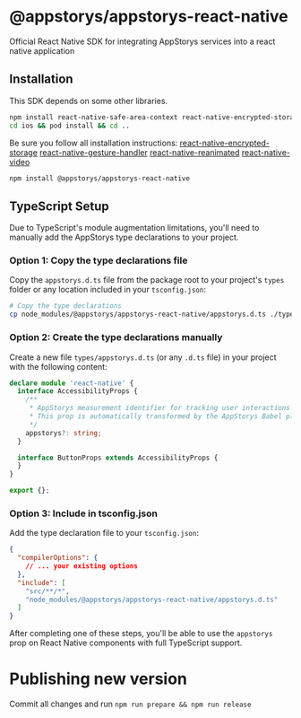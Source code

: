 # @appstorys/appstorys-react-native

Official React Native SDK for integrating AppStorys services into a react native application

## Installation

This SDK depends on some other libraries.

```sh
npm install react-native-safe-area-context react-native-encrypted-storage react-native-gesture-handler react-native-reanimated react-native-video
cd ios && pod install && cd ..
```

Be sure you follow all installation instructions:
[react-native-encrypted-storage](https://github.com/emeraldsanto/react-native-encrypted-storage#readme)
[react-native-gesture-handler](https://docs.swmansion.com/react-native-gesture-handler/docs/fundamentals/installation)
[react-native-reanimated](https://docs.swmansion.com/react-native-reanimated/docs/fundamentals/getting-started/)
[react-native-video](https://thewidlarzgroup.github.io/react-native-video/installation)

```sh
npm install @appstorys/appstorys-react-native
```

## TypeScript Setup

Due to TypeScript's module augmentation limitations, you'll need to manually add the AppStorys type declarations to your project.

### Option 1: Copy the type declarations file

Copy the `appstorys.d.ts` file from the package root to your project's `types` folder or any location included in your `tsconfig.json`:

```sh
# Copy the type declarations
cp node_modules/@appstorys/appstorys-react-native/appstorys.d.ts ./types/
```

### Option 2: Create the type declarations manually

Create a new file `types/appstorys.d.ts` (or any `.d.ts` file) in your project with the following content:

```typescript
declare module 'react-native' {
  interface AccessibilityProps {
    /**
     * AppStorys measurement identifier for tracking user interactions and analytics.
     * This prop is automatically transformed by the AppStorys Babel plugin.
     */
    appstorys?: string;
  }

  interface ButtonProps extends AccessibilityProps {
  }
}

export {};
```

### Option 3: Include in tsconfig.json

Add the type declaration file to your `tsconfig.json`:

```json
{
  "compilerOptions": {
    // ... your existing options
  },
  "include": [
    "src/**/*",
    "node_modules/@appstorys/appstorys-react-native/appstorys.d.ts"
  ]
}
```

After completing one of these steps, you'll be able to use the `appstorys` prop on React Native components with full TypeScript support.

# Publishing new version
Commit all changes and run `npm run prepare && npm run release`